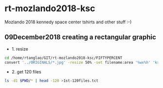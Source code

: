 # rt-mozlando2018-ksc
Mozlando 2018 kennedy space center tshirts and other stuff :-)
## 09December2018 creating a rectangular graphic

* 1\. resize

```bash
cd /home/rtanglao/GIT/rt-mozlando2018-ksc/FIFTYPERCENT
convert '../ORIGINALS/*.jpg' -resize 50% -set filename:area '%wx%h' 'ksc-%03d-size-%[filename:area].png'
```

* 2\. get 120 files

```bash
ls -d1 $PWD/* | head -120 >1st-120files.tct
```
